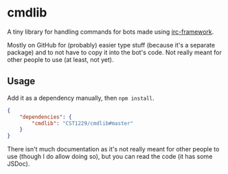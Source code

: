 # cmdlib

A tiny library for handling commands for bots made using [irc-framework](https://github.com/kiwiirc/irc-framework).

Mostly on GitHub for (probably) easier type stuff (because it's a separate package) and to not have to copy it into the bot's code. Not really meant for other people to use (at least, not yet).

## Usage

Add it as a dependency manually, then `npm install`.

```json
{
	"dependencies": {
		"cmdlib": "CST1229/cmdlib#master"
	}
}

```

There isn't much documentation as it's not really meant for other people to use (though I do allow doing so), but you can read the code (it has some JSDoc).
